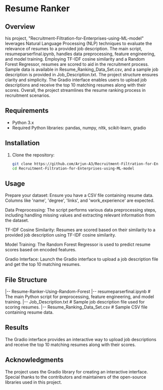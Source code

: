 
# Resume Ranker 

## Overview
his project, "Recruitment-Filtration-for-Enterprises-using-ML-model" leverages Natural Language Processing (NLP) techniques to evaluate the relevance of resumes to a provided job description. The main script, resumeparserfinal.ipynb, handles data preprocessing, feature engineering, and model training. Employing TF-IDF cosine similarity and a Random Forest Regressor, resumes are scored to aid in the recruitment process. Sample data is available in Resume_Ranking_Data_Set.csv, and a sample job description is provided in Job_Description.txt. The project structure ensures clarity and simplicity. The Gradio interface enables users to upload job descriptions and receive the top 10 matching resumes along with their scores. Overall, the project streamlines the resume ranking process in recruitment scenarios.

## Requirements
- Python 3.x
- Required Python libraries: pandas, numpy, nltk, scikit-learn, gradio

## Installation
1. Clone the repository:
   ```bash
   git clone https://github.com/Arjun-A3/Recruitment-Filtration-for-Enterprises-using-ML-model
   cd Recruitment-Filtration-for-Enterprises-using-ML-model


## Usage
 Prepare your dataset: Ensure you have a CSV file containing resume data. Columns like 'name', 'degree', 'links', and 'work_experience' are expected.

 Data Preprocessing: The script performs various data preprocessing steps, including handling missing values and extracting relevant information from the dataset.

 TF-IDF Cosine Similarity: Resumes are scored based on their similarity to a provided job description using TF-IDF cosine similarity.

 Model Training: The Random Forest Regressor is used to predict resume scores based on encoded features.

 Gradio Interface: Launch the Gradio interface to upload a job description file and get the top 10 matching resumes.

## File Structure
 |-- Resume-Ranker-Using-Random-Forest
    |-- resumeparserfinal.ipynb        # The main Python script for preprocessing, feature engineering, and model training.
    |-- Job_Description.txt            # Sample job description file used for scoring resumes.
    |-- Resume_Ranking_Data_Set.csv    # Sample CSV file containing resume data.

## Results
The Gradio interface provides an interactive way to upload job descriptions and receive the top 10 matching resumes along with their scores.

## Acknowledgments
The project uses the Gradio library for creating an interactive interface.
Special thanks to the contributors and maintainers of the open-source libraries used in this project.





